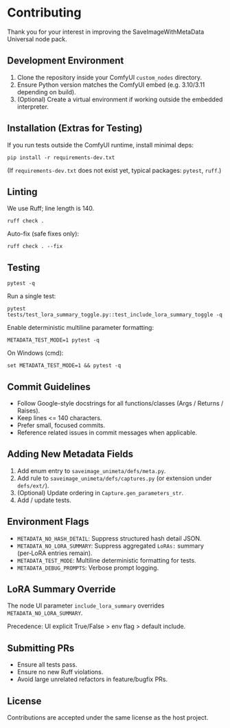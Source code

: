 # Contributing

Thank you for your interest in improving the SaveImageWithMetaData Universal node pack.

## Development Environment
1. Clone the repository inside your ComfyUI `custom_nodes` directory.
2. Ensure Python version matches the ComfyUI embed (e.g. 3.10/3.11 depending on build).
3. (Optional) Create a virtual environment if working outside the embedded interpreter.

## Installation (Extras for Testing)
If you run tests outside the ComfyUI runtime, install minimal deps:
```
pip install -r requirements-dev.txt
```
(If `requirements-dev.txt` does not exist yet, typical packages: `pytest`, `ruff`.)

## Linting
We use Ruff; line length is 140.
```
ruff check .
```
Auto-fix (safe fixes only):
```
ruff check . --fix
```

## Testing
```
pytest -q
```
Run a single test:
```
pytest tests/test_lora_summary_toggle.py::test_include_lora_summary_toggle -q
```
Enable deterministic multiline parameter formatting:
```
METADATA_TEST_MODE=1 pytest -q
```
On Windows (cmd):
```
set METADATA_TEST_MODE=1 && pytest -q
```

## Commit Guidelines
- Follow Google-style docstrings for all functions/classes (Args / Returns / Raises).
- Keep lines <= 140 characters.
- Prefer small, focused commits.
- Reference related issues in commit messages when applicable.

## Adding New Metadata Fields
1. Add enum entry to `saveimage_unimeta/defs/meta.py`.
2. Add rule to `saveimage_unimeta/defs/captures.py` (or extension under `defs/ext/`).
3. (Optional) Update ordering in `Capture.gen_parameters_str`.
4. Add / update tests.

## Environment Flags
- `METADATA_NO_HASH_DETAIL`: Suppress structured hash detail JSON.
- `METADATA_NO_LORA_SUMMARY`: Suppress aggregated `LoRAs:` summary (per‑LoRA entries remain).
- `METADATA_TEST_MODE`: Multiline deterministic formatting for tests.
- `METADATA_DEBUG_PROMPTS`: Verbose prompt logging.

## LoRA Summary Override
The node UI parameter `include_lora_summary` overrides `METADATA_NO_LORA_SUMMARY`.

Precedence: UI explicit True/False > env flag > default include.

## Submitting PRs
- Ensure all tests pass.
- Ensure no new Ruff violations.
- Avoid large unrelated refactors in feature/bugfix PRs.

## License
Contributions are accepted under the same license as the host project.
